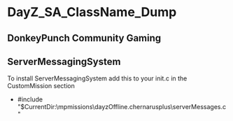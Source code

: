 # DayZ_SA_ClassName_Dump

## DonkeyPunch Community Gaming


## ServerMessagingSystem
To install ServerMessagingSystem add this to your init.c in the CustomMission section
- #include "$CurrentDir:\mpmissions\dayzOffline.chernarusplus\serverMessages.c"
